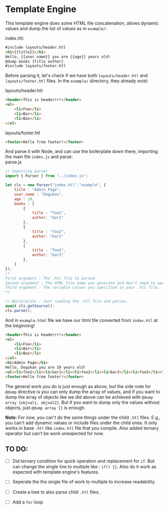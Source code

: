 # Template Engine
This template engine does some HTML file concatenation, allows dynamic values and dump the list of values as in `example/`:

index.htl:
```html
#include layouts/header.htl
<h1>{{title}}</h1>
Hello, {{user_name}} you are {{age}} years old!
@dump books {title author}
#include layouts/footer.htl

```
Before parsing it, let's check if we have both `layouts/header.htl` and `layouts/footer.htl` files. In the `example/` directory, they already exist:

layouts/header.htl:
```html
<header>This is headerrr!</header>
<ul>
    <li>Foo</li>
    <li>Bar</li>
    <li>Baz</li>
</ul>
```
layouts/footer.htl
```html
<footer>Hello from footer!</footer>
```

And parse it with Node, and can use the boilerplate down there, importing the main file `index.js` and parse:<br>
parse.js
```js 
// Importing parser
import { Parser } from "../index.js";

let cls = new Parser("index.htl","example", {
    title : "Admin Page",
    user_name : "Dogukan",
    age : 19,
    books : [
        {
            title : "foo1",
            author: "bar1"
        },
        {
            title : "foo2",
            author: "bar2"
        },
        {
            title : "foo3",
            author: "bar3"
        },
    ]
});
/*
First argument : The .htl file to parsed
Second argument : The HTML file name you generate and don't need to specify .html extension
Third argument : The variable values you specified in your .htl file.
*/

// Boilerplate : Just reading the .htl file and parses.
await cls.getSource();
cls.parse();
```
And in `example.html` file we have our html file converted from `index.htl` at the beginning!
```html
<header>This is headerrr!</header>
<ul>
    <li>Foo</li>
    <li>Bar</li>
    <li>Baz</li>
</ul>
<h1>Admin Page</h1>
Hello, Dogukan you are 19 years old!
<ul><li>foo1</li><li>bar1</li><li>foo2</li><li>bar2</li><li>foo3</li><li>bar3</li></ul>
<footer>Hello from footer!</footer>
````
The general work you do is just enough as above, but the side note for `@dump` directive is you can only dump the array of values, and if you want to dump the array of objects like we did above can be achieved with `@dump array {objval1, objval2}`. But if you want to dump only the values without objects, just `@dump array {}` is enough.


**Note:** For now, you can't do the same things under the child `.htl` files. E.g., you can't add dynamic values or include files under the child ones. It only works in base `.htl` like `index.htl` file that you compile. Also added
ternary operator but can't be work unexpected for now.

## TO DO:
- [ ] Did ternary condition for quick operation and replacement for `if`. But can change the single line to multiple like : `if() {}`. Also do it work as expected with template engine's features.

- [ ] Seperate the the single file of work to multiple to increase readability.

- [ ] Create a tree to also parse child `.htl` files.

- [ ] Add a `for` loop